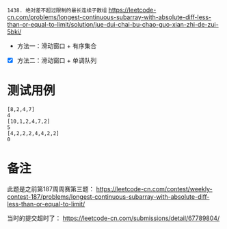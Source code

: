 
`1438. 绝对差不超过限制的最长连续子数组` https://leetcode-cn.com/problems/longest-continuous-subarray-with-absolute-diff-less-than-or-equal-to-limit/solution/jue-dui-chai-bu-chao-guo-xian-zhi-de-zui-5bki/
- 方法一：滑动窗口 + 有序集合
- [x] 方法二：滑动窗口 + 单调队列

# 测试用例

```
[8,2,4,7]
4
[10,1,2,4,7,2]
5
[4,2,2,2,4,4,2,2]
0
```

# 备注

此题是之前第187周周赛第三题： https://leetcode-cn.com/contest/weekly-contest-187/problems/longest-continuous-subarray-with-absolute-diff-less-than-or-equal-to-limit/

当时的提交超时了： https://leetcode-cn.com/submissions/detail/67789804/
